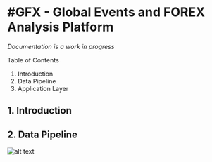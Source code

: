 #GFX - Global Events and FOREX Analysis Platform
===================

*Documentation is a work in progress*

Table of Contents

1. Introduction
2. Data Pipeline
3. Application Layer


## 1. Introduction


## 2. Data Pipeline

![alt text](img/date_pipeline.png "High level overview of GFX")
